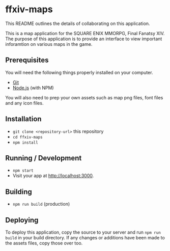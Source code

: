 # ffxiv-maps

This README outlines the details of collaborating on this application.

This is a map application for the SQUARE ENIX MMORPG, Final Fanatsy XIV. The purpose of this application is to provide an interface to view important inforamtion on various maps in the game. 

## Prerequisites

You will need the following things properly installed on your computer.

* [Git](http://git-scm.com/)
* [Node.js](http://nodejs.org/) (with NPM)

You will also need to prep your own assets such as map png files, font files and any icon files.


## Installation

* `git clone <repository-url>` this repository
* `cd ffxiv-maps`
* `npm install`


## Running / Development

* `npm start`
* Visit your app at [http://localhost:3000](http://localhost:3000).

## Building

* `npm run build` (production)

## Deploying

To deploy this application, copy the source to your server and run `npm run build` in your build directory. If any changes or additions have been made to the assets files, copy those over too.

